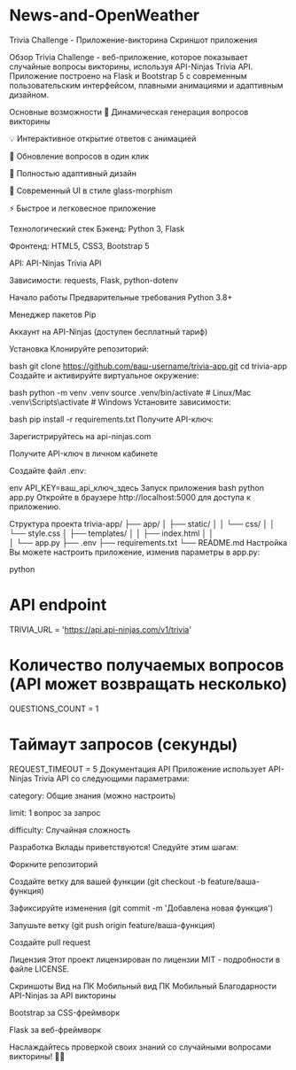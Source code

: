# News-and-OpenWeather
Trivia Challenge - Приложение-викторина
Скриншот приложения

Обзор
Trivia Challenge - веб-приложение, которое показывает случайные вопросы викторины, используя API-Ninjas Trivia API. Приложение построено на Flask и Bootstrap 5 с современным пользовательским интерфейсом, плавными анимациями и адаптивным дизайном.

Основные возможности
🎯 Динамическая генерация вопросов викторины

💡 Интерактивное открытие ответов с анимацией

🔄 Обновление вопросов в один клик

📱 Полностью адаптивный дизайн

🎨 Современный UI в стиле glass-morphism

⚡ Быстрое и легковесное приложение

Технологический стек
Бэкенд: Python 3, Flask

Фронтенд: HTML5, CSS3, Bootstrap 5

API: API-Ninjas Trivia API

Зависимости: requests, Flask, python-dotenv

Начало работы
Предварительные требования
Python 3.8+

Менеджер пакетов Pip

Аккаунт на API-Ninjas (доступен бесплатный тариф)

Установка
Клонируйте репозиторий:

bash
git clone https://github.com/ваш-username/trivia-app.git
cd trivia-app
Создайте и активируйте виртуальное окружение:

bash
python -m venv .venv
source .venv/bin/activate  # Linux/Mac
.venv\Scripts\activate    # Windows
Установите зависимости:

bash
pip install -r requirements.txt
Получите API-ключ:

Зарегистрируйтесь на api-ninjas.com

Получите API-ключ в личном кабинете

Создайте файл .env:

env
API_KEY=ваш_api_ключ_здесь
Запуск приложения
bash
python app.py
Откройте в браузере http://localhost:5000 для доступа к приложению.

Структура проекта
trivia-app/
├── app/
│   ├── static/
│   │   └── css/
│   │       └── style.css
│   ├── templates/
│   │   ├── index.html
│   │   
│   └── app.py
├── .env
├── requirements.txt
└── README.md
Настройка
Вы можете настроить приложение, изменив параметры в app.py:

python
# API endpoint
TRIVIA_URL = 'https://api.api-ninjas.com/v1/trivia'

# Количество получаемых вопросов (API может возвращать несколько)
QUESTIONS_COUNT = 1

# Таймаут запросов (секунды)
REQUEST_TIMEOUT = 5
Документация API
Приложение использует API-Ninjas Trivia API со следующими параметрами:

category: Общие знания (можно настроить)

limit: 1 вопрос за запрос

difficulty: Случайная сложность

Разработка
Вклады приветствуются! Следуйте этим шагам:

Форкните репозиторий

Создайте ветку для вашей функции (git checkout -b feature/ваша-функция)

Зафиксируйте изменения (git commit -m 'Добавлена новая функция')

Запушьте ветку (git push origin feature/ваша-функция)

Создайте pull request

Лицензия
Этот проект лицензирован по лицензии MIT - подробности в файле LICENSE.

Скриншоты
Вид на ПК	Мобильный вид
ПК	Мобильный
Благодарности
API-Ninjas за API викторины

Bootstrap за CSS-фреймворк

Flask за веб-фреймворк

Наслаждайтесь проверкой своих знаний со случайными вопросами викторины! 🧠✨